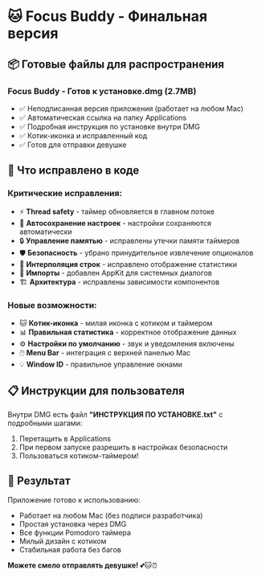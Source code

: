 # 🐱 Focus Buddy - Финальная версия

## 📦 **Готовые файлы для распространения**

### **Focus Buddy - Готов к установке.dmg** (2.7MB)
- ✅ Неподписанная версия приложения (работает на любом Mac)
- ✅ Автоматическая ссылка на папку Applications  
- ✅ Подробная инструкция по установке внутри DMG
- ✅ Котик-иконка и исправленный код
- ✅ Готов для отправки девушке

## 🔧 **Что исправлено в коде**

### Критические исправления:
- ⚡ **Thread safety** - таймер обновляется в главном потоке
- 💾 **Автосохранение настроек** - настройки сохраняются автоматически  
- 🔒 **Управление памятью** - исправлены утечки памяти таймеров
- 🛡️ **Безопасность** - убрано принудительное извлечение опционалов
- 🎨 **Интерполяция строк** - исправлено отображение статистики
- 📱 **Импорты** - добавлен AppKit для системных диалогов
- 🏗️ **Архитектура** - исправлены зависимости компонентов

### Новые возможности:
- 🐱 **Котик-иконка** - милая иконка с котиком и таймером
- 📊 **Правильная статистика** - корректное отображение данных  
- ⚙️ **Настройки по умолчанию** - звук и уведомления включены
- 🖱️ **Menu Bar** - интеграция с верхней панелью Mac
- 💡 **Window ID** - правильное управление окнами

## 📋 **Инструкции для пользователя**

Внутри DMG есть файл **"ИНСТРУКЦИЯ ПО УСТАНОВКЕ.txt"** с подробными шагами:
1. Перетащить в Applications
2. При первом запуске разрешить в настройках безопасности
3. Пользоваться котиком-таймером! 

## 🎯 **Результат**

Приложение готово к использованию:
- Работает на любом Mac (без подписи разработчика)
- Простая установка через DMG
- Все функции Pomodoro таймера
- Милый дизайн с котиком
- Стабильная работа без багов

**Можете смело отправлять девушке!** 💕🐱⏰